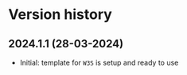 # Version history

## 2024.1.1 (28-03-2024)

- Initial: template for `W3S` is setup and ready to use
